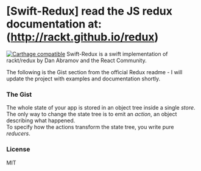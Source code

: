 # [Swift-Redux] read the JS redux documentation at: (http://rackt.github.io/redux)

[![Carthage compatible](https://img.shields.io/badge/Carthage-compatible-4BC51D.svg?style=flat)](https://github.com/Carthage/Carthage)
Swift-Redux is a swift implementation of rackt/redux by Dan Abramov and the React Community.


The following is the Gist section from the official Redux readme - I will update the project with examples and documentation shortly.  

### The Gist

The whole state of your app is stored in an object tree inside a single *store*.  
The only way to change the state tree is to emit an *action*, an object describing what happened.  
To specify how the actions transform the state tree, you write pure *reducers*.



### License

MIT
